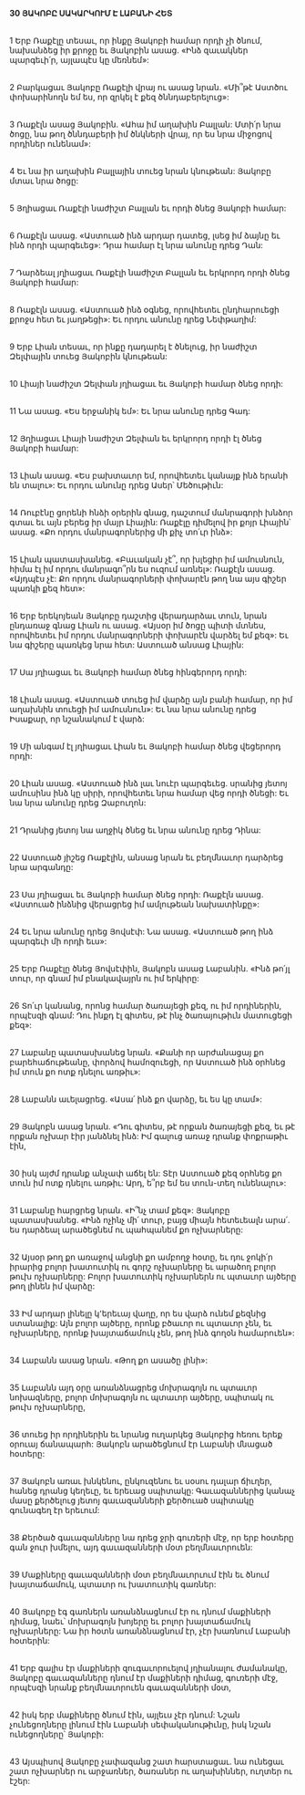 **30 ՅԱԿՈԲԸ ՍԱԿԱՐԿՈՒՄ Է ԼԱԲԱՆԻ ՀԵՏ**

\
1 Երբ Ռաքէլը տեսաւ, որ ինքը Յակոբի համար որդի չի ծնում, նախանձեց իր քրոջը եւ Յակոբին ասաց. «Ինձ զաւակներ պարգեւի՛ր, այլապէս կը մեռնեմ»:

\
2 Բարկացաւ Յակոբը Ռաքէլի վրայ ու ասաց նրան. «Մի՞թէ Աստծու փոխարինողն եմ ես, որ զրկել է քեզ ծննդաբերելուց»:

\
3 Ռաքէլն ասաց Յակոբին. «Ահա իմ աղախին Բալլան: Մտի՛ր նրա ծոցը, նա թող ծննդաբերի իմ ծնկների վրայ, որ ես նրա միջոցով որդիներ ունենամ»:

\
4 Եւ նա իր աղախին Բալլային տուեց նրան կնութեան: Յակոբը մտաւ նրա ծոցը:

\
5 Յղիացաւ Ռաքէլի նաժիշտ Բալլան եւ որդի ծնեց Յակոբի համար:

\
6 Ռաքէլն ասաց. «Աստուած ինձ արդար դատեց, լսեց իմ ձայնը եւ ինձ որդի պարգեւեց»: Դրա համար էլ նրա անունը դրեց Դան:

\
7 Դարձեալ յղիացաւ Ռաքէլի նաժիշտ Բալլան եւ երկրորդ որդի ծնեց Յակոբի համար:

\
8 Ռաքէլն ասաց. «Աստուած ինձ օգնեց, որովհետեւ ընդհարուեցի քրոջս հետ եւ յաղթեցի»: Եւ որդու անունը դրեց Նեփթաղիմ:

\
9 Երբ Լիան տեսաւ, որ ինքը դադարել է ծնելուց, իր նաժիշտ Զելփային տուեց Յակոբին կնութեան:

\
10 Լիայի նաժիշտ Զելփան յղիացաւ եւ Յակոբի համար ծնեց որդի:

\
11 Նա ասաց. «Ես երջանիկ եմ»: Եւ նրա անունը դրեց Գադ:

\
12 Յղիացաւ Լիայի նաժիշտ Զելփան եւ երկրորդ որդի էլ ծնեց Յակոբի համար:

\
13 Լիան ասաց. «Ես բախտաւոր եմ, որովհետեւ կանայք ինձ երանի են տալու»: Եւ որդու անունը դրեց Ասեր՝ Մեծութիւն:

\
14 Ռուբէնը ցորենի հնձի օրերին գնաց, դաշտում մանրագորի խնձոր գտաւ եւ այն բերեց իր մայր Լիային: Ռաքէլը դիմելով իր քոյր Լիային՝ ասաց. «Քո որդու մանրագորներից մի քիչ տո՛ւր ինձ»:

\
15 Լիան պատասխանեց. «Բաւական չէ՞, որ խլեցիր իմ ամուսնուն, հիմա էլ իմ որդու մանրագո՞րն ես ուզում առնել»: Ռաքէլն ասաց. «Այդպէս չէ: Քո որդու մանրագորների փոխարէն թող նա այս գիշեր պառկի քեզ հետ»:

\
16 Երբ երեկոյեան Յակոբը դաշտից վերադարձաւ տուն, նրան ընդառաջ գնաց Լիան ու ասաց. «Այսօր իմ ծոցը պիտի մտնես, որովհետեւ իմ որդու մանրագորների փոխարէն վարձել եմ քեզ»: Եւ նա գիշերը պառկեց նրա հետ: Աստուած անսաց Լիային:

\
17 Սա յղիացաւ եւ Յակոբի համար ծնեց հինգերորդ որդի:

\
18 Լիան ասաց. «Աստուած տուեց իմ վարձը այն բանի համար, որ իմ աղախնին տուեցի իմ ամուսնուն»: Եւ նա նրա անունը դրեց Իսաքար, որ նշանակում է վարձ:

\
19 Մի անգամ էլ յղիացաւ Լիան եւ Յակոբի համար ծնեց վեցերորդ որդի:

\
20 Լիան ասաց. «Աստուած ինձ լաւ նուէր պարգեւեց. սրանից յետոյ ամուսինս ինձ կը սիրի, որովհետեւ նրա համար վեց որդի ծնեցի: Եւ նա նրա անունը դրեց Զաբուղոն:

\
21 Դրանից յետոյ նա աղջիկ ծնեց եւ նրա անունը դրեց Դինա:

\
22 Աստուած յիշեց Ռաքէլին, անսաց նրան եւ բեղմնաւոր դարձրեց նրա արգանդը:

\
23 Սա յղիացաւ եւ Յակոբի համար ծնեց որդի: Ռաքէլն ասաց. «Աստուած ինձնից վերացրեց իմ ամլութեան նախատինքը»:

\
24 Եւ նրա անունը դրեց Յովսէփ: Նա ասաց. «Աստուած թող ինձ պարգեւի մի որդի եւս»:

\
25 Երբ Ռաքէլը ծնեց Յովսէփին, Յակոբն ասաց Լաբանին. «Ինձ թո՛յլ տուր, որ գնամ իմ բնակավայրն ու իմ երկիրը:

\
26 Տո՛ւր կանանց, որոնց համար ծառայեցի քեզ, ու իմ որդիներին, որպէսզի գնամ: Դու ինքդ էլ գիտես, թէ ինչ ծառայութիւն մատուցեցի քեզ»:

\
27 Լաբանը պատասխանեց նրան. «Քանի որ արժանացայ քո բարեհաճութեանը, փորձով համոզուեցի, որ Աստուած ինձ օրհնեց իմ տուն քո ոտք դնելու առթիւ»:

\
28 Լաբանն աւելացրեց. «Ասա՛ ինձ քո վարձը, եւ ես կը տամ»:

\
29 Յակոբն ասաց նրան. «Դու գիտես, թէ որքան ծառայեցի քեզ, եւ թէ որքան ոչխար էիր յանձնել ինձ: Իմ գալուց առաջ դրանք փոքրաթիւ էին,

\
30 իսկ այժմ դրանք անչափ աճել են: Տէր Աստուած քեզ օրհնեց քո տուն իմ ոտք դնելու առթիւ: Արդ, ե՞րբ եմ ես տուն-տեղ ունենալու»:

\
31 Լաբանը հարցրեց նրան. «Ի՞նչ տամ քեզ»: Յակոբը պատասխանեց. «Ինձ ոչինչ մի՛ տուր, բայց միայն հետեւեալն արա՛. ես դարձեալ արածեցնեմ ու պահպանեմ քո ոչխարները:

\
32 Այսօր թող քո առաջով անցնի քո ամբողջ հօտը, եւ դու ջոկի՛ր իրարից բոլոր խատուտիկ ու գորշ ոչխարները եւ արածող բոլոր թուխ ոչխարները: Բոլոր խատուտիկ ոչխարներն ու պտաւոր այծերը թող լինեն իմ վարձը:

\
33 Իմ արդար լինելը կ՚երեւայ վաղը, որ ես վարձ ունեմ քեզնից ստանալիք: Այն բոլոր այծերը, որոնք բծաւոր ու պտաւոր չեն, եւ ոչխարները, որոնք խայտաճամուկ չեն, թող ինձ գողօն համարուեն»:

\
34 Լաբանն ասաց նրան. «Թող քո ասածը լինի»:

\
35 Լաբանն այդ օրը առանձնացրեց մոխրագոյն ու պտաւոր նոխազները, բոլոր մոխրագոյն ու պտաւոր այծերը, սպիտակ ու թուխ ոչխարները,

\
36 տուեց իր որդիներին եւ նրանց ուղարկեց Յակոբից հեռու երեք օրուայ ճանապարհ: Յակոբն արածեցնում էր Լաբանի մնացած հօտերը:

\
37 Յակոբն առաւ խնկենու, ընկուզենու եւ սօսու դալար ճիւղեր, հանեց դրանց կեղեւը, եւ երեւաց սպիտակը: Գաւազաններից կանաչ մասը քերծելուց յետոյ գաւազանների քերծուած սպիտակը գունագեղ էր երեւում:

\
38 Քերծած գաւազանները նա դրեց ջրի գուռերի մէջ, որ երբ հօտերը գան ջուր խմելու, այդ գաւազանների մօտ բեղմնաւորուեն:

\
39 Մաքիները գաւազանների մօտ բեղմնաւորւում էին եւ ծնում խայտաճամուկ, պտաւոր ու խատուտիկ գառներ:

\
40 Յակոբը էգ գառներն առանձնացնում էր ու դնում մաքիների դիմաց, նաեւ՝ մոխրագոյն խոյերը եւ բոլոր խայտաճամուկ ոչխարները: Նա իր հօտն առանձնացնում էր, չէր խառնում Լաբանի հօտերին:

\
41 Երբ գալիս էր մաքիների զուգաւորուելով յղիանալու ժամանակը, Յակոբը գաւազանները դնում էր մաքիների դիմաց, գուռերի մէջ, որպէսզի նրանք բեղմնաւորուեն գաւազանների մօտ,

\
42 իսկ երբ մաքիները ծնում էին, այլեւս չէր դնում: Նշան չունեցողները լինում էին Լաբանի սեփականութիւնը, իսկ նշան ունեցողները՝ Յակոբի:

\
43 Այսպիսով Յակոբը չափազանց շատ հարստացաւ. նա ունեցաւ շատ ոչխարներ ու արջառներ, ծառաներ ու աղախիններ, ուղտեր ու էշեր:
